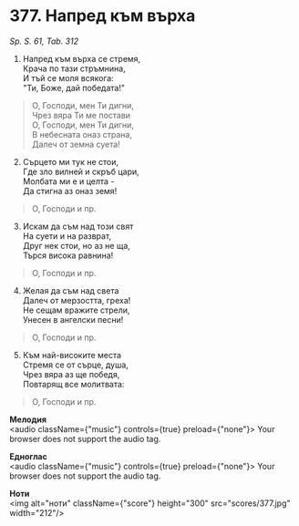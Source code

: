 # 377. Напред към върха  

*Sp. S. 61, Tab. 312*  

1. Напред към върха се стремя,  
Крача по тази стръмнина,  
И тъй се моля всякога:  
"Ти, Боже, дай победата!"  

> О, Господи, мен Ти дигни,  
> Чрез вяра Ти ме постави  
> О, Господи, мен Ти дигни,  
> В небесната оназ страна,  
> Далеч от земна суета!  

2. Сърцето ми тук не стои,  
Где зло вилней и скръб цари,  
Молбата ми е и целта -  
Да стигна аз оназ земя!  

> О, Господи и пр.  

3. Искам да съм над този свят  
На суети и на разврат,  
Друг нек стои, но аз не ща,  
Търся висока равнина!  

> О, Господи и пр.  

4. Желая да съм над света  
Далеч от мерзостта, греха!  
Не сещам вражите стрели,  
Унесен в ангелски песни!  

> О, Господи и пр.  

5. Към най-високите места  
Стремя се от сърце, душа,  
Чрез вяра аз ще победя,  
Повтарящ все молитвата:  

> О, Господи и пр.  

__Мелодия__  
<audio className={"music"} controls={true} preload={"none"}><source src="mp3/377.mp3" type="audio/mpeg"/>
Your browser does not support the audio tag.
</audio>  

__Едноглас__  
<audio className={"music"} controls={true} preload={"none"}><source src="transp/377.mp3" type="audio/mpeg"/>
Your browser does not support the audio tag.
</audio>  

__Ноти__  
<img alt="ноти" className={"score"} height="300" src="scores/377.jpg" width="212"/>
